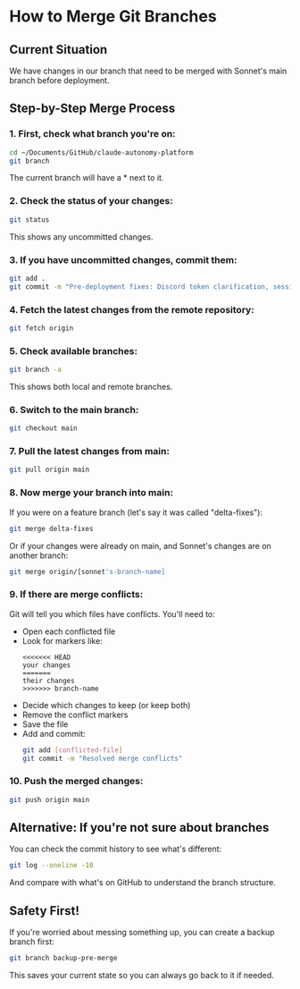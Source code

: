 # How to Merge Git Branches

## Current Situation
We have changes in our branch that need to be merged with Sonnet's main branch before deployment.

## Step-by-Step Merge Process

### 1. First, check what branch you're on:
```bash
cd ~/Documents/GitHub/claude-autonomy-platform
git branch
```
The current branch will have a * next to it.

### 2. Check the status of your changes:
```bash
git status
```
This shows any uncommitted changes.

### 3. If you have uncommitted changes, commit them:
```bash
git add .
git commit -m "Pre-deployment fixes: Discord token clarification, session bridge path fix, channel monitor healthcheck"
```

### 4. Fetch the latest changes from the remote repository:
```bash
git fetch origin
```

### 5. Check available branches:
```bash
git branch -a
```
This shows both local and remote branches.

### 6. Switch to the main branch:
```bash
git checkout main
```

### 7. Pull the latest changes from main:
```bash
git pull origin main
```

### 8. Now merge your branch into main:
If you were on a feature branch (let's say it was called "delta-fixes"):
```bash
git merge delta-fixes
```

Or if your changes were already on main, and Sonnet's changes are on another branch:
```bash
git merge origin/[sonnet's-branch-name]
```

### 9. If there are merge conflicts:
Git will tell you which files have conflicts. You'll need to:
- Open each conflicted file
- Look for markers like:
  ```
  <<<<<<< HEAD
  your changes
  =======
  their changes
  >>>>>>> branch-name
  ```
- Decide which changes to keep (or keep both)
- Remove the conflict markers
- Save the file
- Add and commit:
  ```bash
  git add [conflicted-file]
  git commit -m "Resolved merge conflicts"
  ```

### 10. Push the merged changes:
```bash
git push origin main
```

## Alternative: If you're not sure about branches

You can check the commit history to see what's different:
```bash
git log --oneline -10
```

And compare with what's on GitHub to understand the branch structure.

## Safety First!
If you're worried about messing something up, you can create a backup branch first:
```bash
git branch backup-pre-merge
```

This saves your current state so you can always go back to it if needed.
